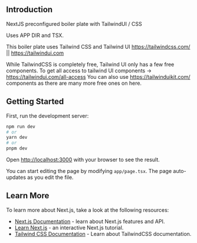 
## Introduction

NextJS preconfigured boiler plate with TailwindUI / CSS

Uses APP DIR and TSX.

This boiler plate uses Tailwind CSS and Tailwind UI https://tailwindcss.com/ || https://tailwindui.com

While TailwindCSS is completely free, Tailwind UI only has a few free components. To get all access to tailwind UI components -> https://tailwindui.com/all-access
You can also use https://tailwinduikit.com/ components as there are many more free ones on here.

## Getting Started

First, run the development server:

```bash
npm run dev
# or
yarn dev
# or
pnpm dev
```

Open [http://localhost:3000](http://localhost:3000) with your browser to see the result.

You can start editing the page by modifying `app/page.tsx`. The page auto-updates as you edit the file.

## Learn More

To learn more about Next.js, take a look at the following resources:

- [Next.js Documentation](https://nextjs.org/docs) - learn about Next.js features and API.
- [Learn Next.js](https://nextjs.org/learn) - an interactive Next.js tutorial.
- [Tailwind CSS Documentation](https://tailwindcss.com/docs/installation) - Learn about TailwindCSS documentation.
